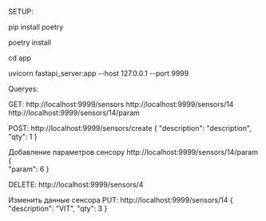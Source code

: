 SETUP:


pip install poetry


poetry install


cd app


uvicorn fastapi_server:app --host 127.0.0.1 --port 9999


Queryes:

GET:
http://localhost:9999/sensors
http://localhost:9999/sensors/14
http://localhost:9999/sensors/14/param

POST:
http://localhost:9999/sensors/create
{
    "description": "description",
    "qty": 1
}

Добавление параметров сенсору
http://localhost:9999/sensors/14/param
{   
    "param": 6
}

DELETE:
http://localhost:9999/sensors/4

Изменить данные сенсора
PUT:
http://localhost:9999/sensors/14
{   
    "description": "VIT",
    "qty": 3
}

